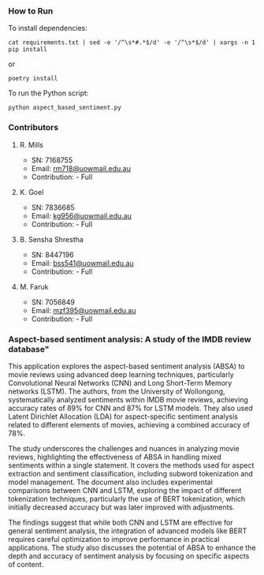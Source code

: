 ### How to Run

To install dependencies:
```
cat requirements.txt | sed -e '/^\s*#.*$/d' -e '/^\s*$/d' | xargs -n 1 pip install
```
or
```
poetry install
```

To run the Python script:
```
python aspect_based_sentiment.py
```

### Contributors

1. R. Mills
   - SN: 7168755
   - Email: rm718@uowmail.edu.au
   - Contribution: - Full

2. K. Goel
   - SN: 7836685
   - Email: kg956@uowmail.edu.au
   - Contribution: - Full

3. B. Sensha Shrestha
   - SN: 8447196
   - Email: bss541@uowmail.edu.au
   - Contribution: - Full

4. M. Faruk
   - SN: 7056849
   - Email: mzf395@uowmail.edu.au
   - Contribution: - Full



### Aspect-based sentiment analysis: A study of the IMDB review database" 

This application explores the aspect-based sentiment analysis (ABSA) to movie reviews using advanced deep learning techniques, particularly Convolutional Neural Networks (CNN) and Long Short-Term Memory networks (LSTM). The authors, from the University of Wollongong, systematically analyzed sentiments within IMDB movie reviews, achieving accuracy rates of 89% for CNN and 87% for LSTM models. They also used Latent Dirichlet Allocation (LDA) for aspect-specific sentiment analysis related to different elements of movies, achieving a combined accuracy of 78%.

The study underscores the challenges and nuances in analyzing movie reviews, highlighting the effectiveness of ABSA in handling mixed sentiments within a single statement. It covers the methods used for aspect extraction and sentiment classification, including subword tokenization and model management. The document also includes experimental comparisons between CNN and LSTM, exploring the impact of different tokenization techniques, particularly the use of BERT tokenization, which initially decreased accuracy but was later improved with adjustments.

The findings suggest that while both CNN and LSTM are effective for general sentiment analysis, the integration of advanced models like BERT requires careful optimization to improve performance in practical applications. The study also discusses the potential of ABSA to enhance the depth and accuracy of sentiment analysis by focusing on specific aspects of content.